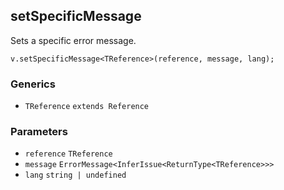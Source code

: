 setSpecificMessage
------------------

Sets a specific error message.

    v.setSpecificMessage<TReference>(reference, message, lang);
    

### Generics

*   `TReference` `extends Reference`

### Parameters

*   `reference` `TReference`
*   `message` `ErrorMessage<InferIssue<ReturnType<TReference>>>`
*   `lang` `string | undefined`